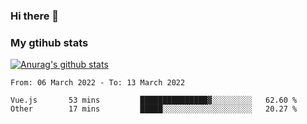 ### Hi there 👋

### My gtihub stats

[![Anurag's github stats](https://github-readme-stats.vercel.app/api?username=gaozhidong)](https://github.com/gaozhidong/github-readme-stats)

<!--START_SECTION:waka-->

```text
From: 06 March 2022 - To: 13 March 2022

Vue.js       53 mins         ███████████████▓░░░░░░░░░   62.60 %
Other        17 mins         █████░░░░░░░░░░░░░░░░░░░░   20.27 %
```

<!--END_SECTION:waka-->